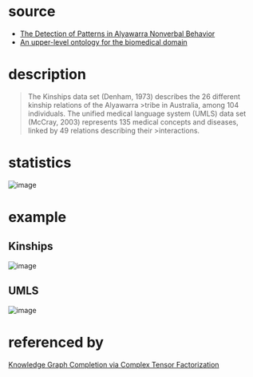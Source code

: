 # source
* [The Detection of Patterns in Alyawarra Nonverbal Behavior](https://www.bibsonomy.org/bibtex/af8d7afb4f4e6adceb71828082c29362)
* [An upper-level ontology for the biomedical domain](http://downloads.hindawi.com/journals/ijg/2003/106579.pdf)
# description
>The Kinships data set (Denham, 1973) describes the 26 different kinship relations of the Alyawarra >tribe in Australia, among 104 individuals. The unified medical language system (UMLS) data set (McCray,
>2003) represents 135 medical concepts and diseases, linked by 49 relations describing their >interactions.
# statistics
![image](https://user-images.githubusercontent.com/51369075/97095792-7512bd80-1696-11eb-9830-f8372779b5cd.png)
# example
## Kinships
![image](https://user-images.githubusercontent.com/51369075/97095831-126df180-1697-11eb-86bc-ff6bc7420ae5.png)
## UMLS
![image](https://user-images.githubusercontent.com/51369075/97095888-dab37980-1697-11eb-8953-0755595278af.png)
# referenced by
[Knowledge Graph Completion via Complex Tensor Factorization](https://www.jmlr.org/papers/volume18/16-563/16-563.pdf)
